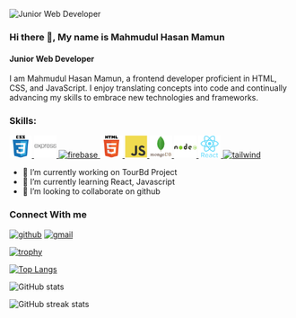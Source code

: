 ![Junior Web Developer](https://i.ibb.co/W0MJmJm/github-header-image.png)

### Hi there 👋, My name is Mahmudul Hasan Mamun
#### Junior Web Developer

I am Mahmudul Hasan Mamun, a frontend developer proficient in HTML, CSS, and JavaScript. I enjoy translating concepts into code and continually advancing my skills to embrace new technologies and frameworks.

### Skills:
<p align="left"> <a href="https://www.w3schools.com/css/" target="_blank" rel="noreferrer"> <img src="https://raw.githubusercontent.com/devicons/devicon/master/icons/css3/css3-original-wordmark.svg" alt="css3" width="40" height="40"/> </a> <a href="https://expressjs.com" target="_blank" rel="noreferrer"> <img src="https://raw.githubusercontent.com/devicons/devicon/master/icons/express/express-original-wordmark.svg" alt="express" width="40" height="40"/> </a> <a href="https://firebase.google.com/" target="_blank" rel="noreferrer"> <img src="https://www.vectorlogo.zone/logos/firebase/firebase-icon.svg" alt="firebase" width="40" height="40"/> </a> <a href="https://www.w3.org/html/" target="_blank" rel="noreferrer"> <img src="https://raw.githubusercontent.com/devicons/devicon/master/icons/html5/html5-original-wordmark.svg" alt="html5" width="40" height="40"/> </a> <a href="https://developer.mozilla.org/en-US/docs/Web/JavaScript" target="_blank" rel="noreferrer"> <img src="https://raw.githubusercontent.com/devicons/devicon/master/icons/javascript/javascript-original.svg" alt="javascript" width="40" height="40"/> </a> <a href="https://www.mongodb.com/" target="_blank" rel="noreferrer"> <img src="https://raw.githubusercontent.com/devicons/devicon/master/icons/mongodb/mongodb-original-wordmark.svg" alt="mongodb" width="40" height="40"/> </a> <a href="https://nodejs.org" target="_blank" rel="noreferrer"> <img src="https://raw.githubusercontent.com/devicons/devicon/master/icons/nodejs/nodejs-original-wordmark.svg" alt="nodejs" width="40" height="40"/> </a> <a href="https://reactjs.org/" target="_blank" rel="noreferrer"> <img src="https://raw.githubusercontent.com/devicons/devicon/master/icons/react/react-original-wordmark.svg" alt="react" width="40" height="40"/> </a> <a href="https://tailwindcss.com/" target="_blank" rel="noreferrer"> <img src="https://www.vectorlogo.zone/logos/tailwindcss/tailwindcss-icon.svg" alt="tailwind" width="40" height="40"/> </a> </p>

- 🔭 I’m currently working on TourBd Project 
- 🌱 I’m currently learning React, Javascript 
- 👯 I’m looking to collaborate on github 


### Connect With me
[<img src='https://cdn.jsdelivr.net/npm/simple-icons@3.0.1/icons/github.svg' alt='github' height='40'>](https://github.com/mamunhero)  [<img src='https://cdn.jsdelivr.net/npm/simple-icons@3.0.1/icons/gmail.svg' alt='gmail' height='40'>](mamunhasan0607@gmail.com)  

[![trophy](https://github-profile-trophy.vercel.app/?username=mamunhero)](https://github.com/ryo-ma/github-profile-trophy)

[![Top Langs](https://github-readme-stats.vercel.app/api/top-langs/?username=mamunhero)](https://github.com/anuraghazra/github-readme-stats)

![GitHub stats](https://github-readme-stats.vercel.app/api?username=mamunhero&show_icons=true)  

![GitHub streak stats](https://streak-stats.demolab.com/?user=mamunhero)  

